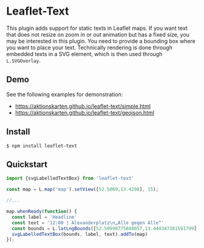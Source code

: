# Leaflet-Text

This plugin adds support for static texts in Leaflet maps. If you want text that
does not resize on zoom in or out animation but has a fixed size, you may be
interested in this plugin. You need to provide a bounding box where you want to
place your text. Technically rendering is done through embedded texts in a SVG
element, which is then used through `L.SVGOverlay`.

## Demo

See the following examples for demonstration:

* https://aktionskarten.github.io/leaflet-text/simple.html
* https://aktionskarten.github.io/leaflet-text/geojson.html


## Install

```
$ npm install leaflet-text
```


## Quickstart

```javascript
import {svgLabelledTextBox} from 'leaflet-text'

const map = L.map('map').setView([52.5069,13.4298], 15);

//...

map.whenReady(function() {
  const label = 'Headline'
  const text = '12:00 | Alexanderplatz\n„Alle gegen Alle“'
  const bounds = L.latLngBounds([52.50998775888057,13.444347381591799],[52.50611297738362,13.427524566650392]);
  svgLabelledTextBox(bounds, label, text).addTo(map)
});
```
